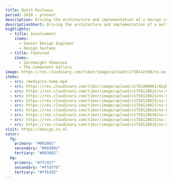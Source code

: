 ```yaml
---
title: Dutch Railways
period: 2018 – present
description: Driving the architecture and implementation of a design system at scale, ensuring WCAG compliance. Lead strategic decisions on system evolution while mentoring designers and developers to ensure adoption and consistency across products.
descriptionShort: Driving the architecture and implementation of a multi-platform design system at scale.
highlights:
  - title: Involvement
    items:
      - Senior Design Engineer
      - Design Systems
  - title: Featured
    items:
      - Zeroheight Showcase
      - The Component Gallery
image: https://res.cloudinary.com/tibor/image/upload/v1758142388/ns-oo_crv0ca.png
items:
  - src: /media/ns-home.mp4
  - src: https://res.cloudinary.com/tibor/image/upload/v1761400901/HighRes_20230911_NS_ICNGb-5_ookibu.jpg
  - src: https://res.cloudinary.com/tibor/image/upload/v1758128622/ns-03_z8vm39.png
  - src: https://res.cloudinary.com/tibor/image/upload/v1758128623/ns-04_chychj.svg
  - src: https://res.cloudinary.com/tibor/image/upload/v1758128625/ns-05_tnuxwt.png
  - src: https://res.cloudinary.com/tibor/image/upload/v1758128627/ns-06_vrkclb.png
  - src: https://res.cloudinary.com/tibor/image/upload/v1758128628/ns-07_lyj95g.png
  - src: https://res.cloudinary.com/tibor/image/upload/v1758128630/ns-08_t3nz5j.png
  - src: https://res.cloudinary.com/tibor/image/upload/v1758128633/ns-10_xdjgai.svg
  - src: https://res.cloudinary.com/tibor/image/upload/v1758128632/ns-09_czak45.png
visit: https://design.ns.nl
color:
  fg:
    primary: "#003082"
    secondary: "#003082"
    tertiary: "#003082"
  bg:
    primary: "#ffc917"
    secondary: "#ffdf76"
    tertiary: "#ffb392"
---
```

